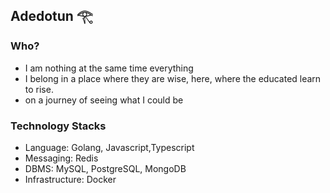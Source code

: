 ## Adedotun 𓂀

<!--START_SECTION:waka-->
<dee-d-dev><dee-d-dev>
<!--END_SECTION:waka-->

### Who?
* I am nothing at the same time everything
* I belong in a place where they are wise, here, where the educated learn to rise. 
* on a journey of seeing what I could be
### Technology Stacks
* Language: Golang, Javascript,Typescript
* Messaging: Redis
* DBMS: MySQL, PostgreSQL, MongoDB
* Infrastructure: Docker

